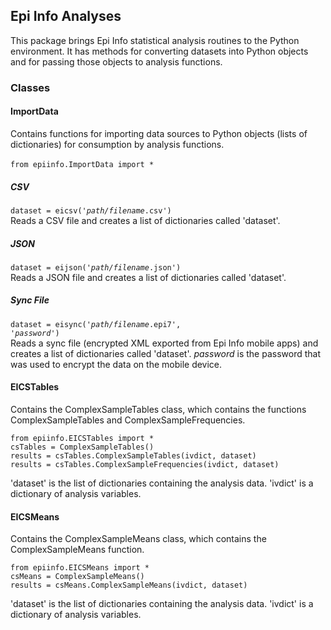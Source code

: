 ## Epi Info Analyses
This package brings Epi Info statistical analysis routines to the Python environment. It has methods for converting datasets into Python objects and for passing those objects to analysis functions.
### Classes
#### ImportData
Contains functions for importing data sources to Python objects (lists of dictionaries) for consumption by analysis functions.<br><br>
<code>from epiinfo.ImportData import *</code><br>
##### CSV
<code>dataset = eicsv('<i>path/filename</i>.csv')</code><br>
Reads a CSV file and creates a list of dictionaries called 'dataset'.<br>
##### JSON
<code>dataset = eijson('<i>path/filename</i>.json')</code><br>
Reads a JSON file and creates a list of dictionaries called 'dataset'.<br>
##### Sync File
<code>dataset = eisync('<i>path/filename</i>.epi7', '<i>password</i>')</code><br>
Reads a sync file (encrypted XML exported from Epi Info mobile apps) and creates a list of dictionaries called 'dataset'. <i>password</i> is the password that was used to encrypt the data on the mobile device.<br>
#### EICSTables
Contains the ComplexSampleTables class, which contains the functions ComplexSampleTables and ComplexSampleFrequencies.<br>
```
from epiinfo.EICSTables import *
csTables = ComplexSampleTables()
results = csTables.ComplexSampleTables(ivdict, dataset)
results = csTables.ComplexSampleFrequencies(ivdict, dataset)
```
'dataset' is the list of dictionaries containing the analysis data. 'ivdict' is a dictionary of analysis variables.<br>
#### EICSMeans
Contains the ComplexSampleMeans class, which contains the ComplexSampleMeans function.<br>
```
from epiinfo.EICSMeans import *
csMeans = ComplexSampleMeans()
results = csMeans.ComplexSampleMeans(ivdict, dataset)
```
'dataset' is the list of dictionaries containing the analysis data. 'ivdict' is a dictionary of analysis variables.<br>
